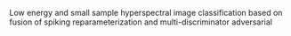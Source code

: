 Low energy and small sample hyperspectral image classification based on fusion of spiking reparameterization and multi-discriminator adversarial
